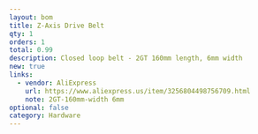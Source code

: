 ```yaml
---
layout: bom
title: Z-Axis Drive Belt
qty: 1
orders: 1
total: 0.99
description: Closed loop belt - 2GT 160mm length, 6mm width
new: true
links:
  - vendor: AliExpress
    url: https://www.aliexpress.us/item/3256804498756709.html
    note: 2GT-160mm-width 6mm
optional: false
category: Hardware
---
```

